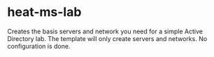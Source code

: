 # heat-ms-lab
Creates the basis servers and network you need for a simple Active Directory lab.
The template will only create servers and networks. No configuration is done.
